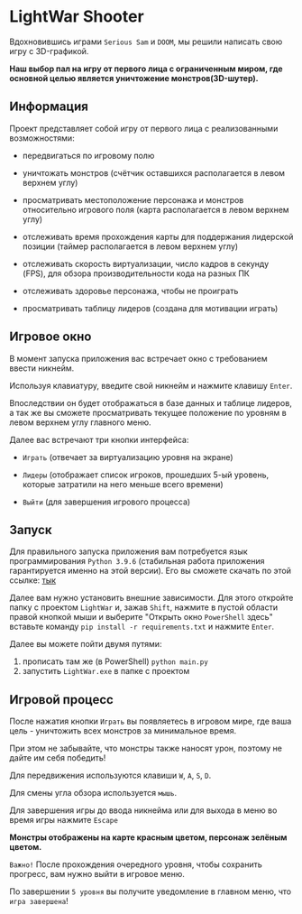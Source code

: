 # LightWar Shooter

Вдохновившись играми `Serious Sam` и `DOOM`, мы решили написать свою игру с 3D-графикой.

**Наш выбор пал на игру от первого лица с ограниченным миром, где основной целью является уничтожение монстров(3D-шутер).**

## Информация

Проект представляет собой игру от первого лица с реализованными возможностями:

- передвигаться по игровому полю

- уничтожать монстров (счётчик оставшихся располагается в левом верхнем углу)

- просматривать местоположение персонажа и монстров относительно игрового поля (карта располагается в левом верхнем углу)

- отслеживать время прохождения карты для поддержания лидерской позиции (таймер располагается в левом верхнем углу)

- отслеживать скорость виртуализации, число кадров в секунду (FPS), для обзора производительности кода на разных ПК

- отслеживать здоровье персонажа, чтобы не проиграть

- просматривать таблицу лидеров (создана для мотивации играть)

## Игровое окно

В момент запуска приложения вас встречает окно с требованием ввести никнейм.

Используя клавиатуру, введите свой никнейм и нажмите клавишу `Enter`.

Впоследствии он будет отображаться в базе данных и таблице лидеров,
а так же вы сможете просматривать текущее положение по уровням в левом верхнем углу главного меню.


Далее вас встречают три кнопки интерфейса:

- `Играть` (отвечает за виртуализацию уровня на экране)

- `Лидеры` (отображает список игроков, прошедших 5-ый уровень, которые затратили на него меньше всего времени)

- `Выйти` (для завершения игрового процесса)

## Запуск

Для правильного запуска приложения вам потребуется язык программирования `Python 3.9.6`
(стабильная работа приложения гарантируется именно на этой версии).
Его вы сможете скачать по этой ссылке: [тык](https://www.python.org/downloads/release/python-396/)

Далее вам нужно установить внешние зависимости.
Для этого откройте папку с проектом `LightWar` и, зажав `Shift`, нажмите в пустой области правой кнопкой мыши и выберите
"Открыть окно `PowerShell` здесь"
вставьте команду `pip install -r requirements.txt` и нажмите `Enter`.

Далее вы можете пойти двумя путями:
1) прописать там же (в PowerShell) `python main.py`
2) запустить `LightWar.exe` в папке с проектом

## Игровой процесс

После нажатия кнопки `Играть` вы появляетесь в игровом мире, где ваша цель - уничтожить всех монстров за минимальное время.

При этом не забывайте, что монстры также наносят урон, поэтому не дайте им себя победить!

Для передвижения используются клавиши `W`, `A`, `S`, `D`.

Для смены угла обзора используется `мышь`.

Для завершения игры до ввода никнейма или для выхода в меню во время игры нажмите `Escape`

**Монстры отображены на карте красным цветом, персонаж зелёным цветом.**

`Важно!` После прохождения очередного уровня, чтобы сохранить прогресс, вам нужно выйти в игровое меню.

По завершении `5 уровня` вы получите уведомление в главном меню, что `игра завершена`!